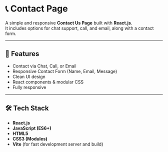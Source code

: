 # 📞 Contact Page

A simple and responsive **Contact Us Page** built with **React.js**.  
It includes options for chat support, call, and email, along with a contact form.

---

## 🚀 Features
- Contact via Chat, Call, or Email
- Responsive Contact Form (Name, Email, Message)
- Clean UI design
- React components & modular CSS
- Fully responsive

---

## 🛠️ Tech Stack
- **React.js**
- **JavaScript (ES6+)**
- **HTML5**
- **CSS3 (Modules)**
- **Vite** (for fast development server and build)

